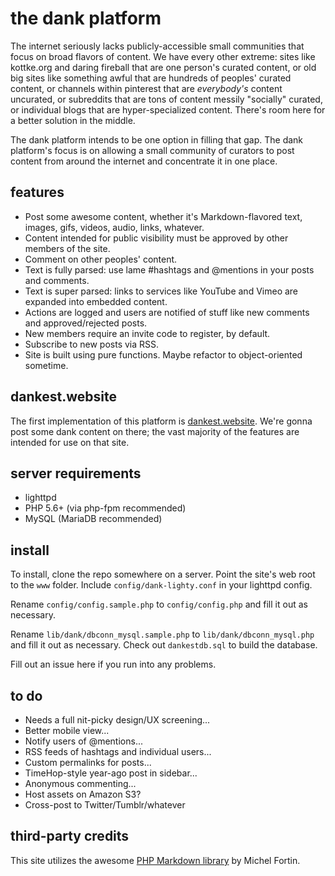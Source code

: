 # the dank platform

The internet seriously lacks publicly-accessible small communities that focus on broad flavors of content. We have every other extreme: sites like kottke.org and daring fireball that are one person's curated content, or old big sites like something awful that are hundreds of peoples' curated content, or channels within pinterest that are *everybody's* content uncurated, or subreddits that are tons of content messily "socially" curated, or individual blogs that are hyper-specialized content. There's room here for a better solution in the middle.

The dank platform intends to be one option in filling that gap. The dank platform's focus is on allowing a small community of curators to post content from around the internet and concentrate it in one place. 

## features

- Post some awesome content, whether it's Markdown-flavored text, images, gifs, videos, audio, links, whatever.
- Content intended for public visibility must be approved by other members of the site.
- Comment on other peoples' content.
- Text is fully parsed: use lame #hashtags and @mentions in your posts and comments.
- Text is super parsed: links to services like YouTube and Vimeo are expanded into embedded content.
- Actions are logged and users are notified of stuff like new comments and approved/rejected posts.
- New members require an invite code to register, by default.
- Subscribe to new posts via RSS.
- Site is built using pure functions. Maybe refactor to object-oriented sometime.

## dankest.website

The first implementation of this platform is [dankest.website](https://dankest.website/). We're gonna post some dank content on there; the vast majority of the features are intended for use on that site.

## server requirements

- lighttpd
- PHP 5.6+ (via php-fpm recommended)
- MySQL (MariaDB recommended)

## install

To install, clone the repo somewhere on a server. Point the site's web root to the `www` folder. Include `config/dank-lighty.conf` in your lighttpd config.

Rename `config/config.sample.php` to `config/config.php` and fill it out as necessary.

Rename `lib/dank/dbconn_mysql.sample.php` to `lib/dank/dbconn_mysql.php` and fill it out as necessary. Check out `dankestdb.sql` to build the database.

Fill out an issue here if you run into any problems.

## to do

- Needs a full nit-picky design/UX screening...
- Better mobile view...
- Notify users of @mentions...
- RSS feeds of hashtags and individual users...
- Custom permalinks for posts...
- TimeHop-style year-ago post in sidebar...
- Anonymous commenting...
- Host assets on Amazon S3?
- Cross-post to Twitter/Tumblr/whatever

## third-party credits

This site utilizes the awesome [PHP Markdown library](https://github.com/michelf/php-markdown) by Michel Fortin.